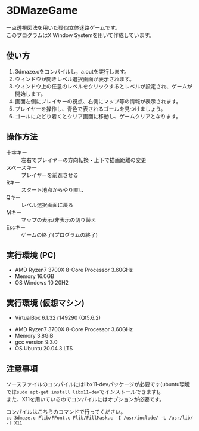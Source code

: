 # 3DMazeGame
一点透視図法を用いた疑似立体迷路ゲームです。  
このプログラムはX Window Systemを用いて作成しています。
  
## 使い方
1. 3dmaze.cをコンパイルし，a.outを実行します。  
2. ウィンドウが開きレベル選択画面が表示されます。  
3. ウィンドウ上の任意のレベルをクリックするとレベルが設定され、ゲームが開始します。
4. 画面左側にプレイヤーの視点、右側にマップ等の情報が表示されます。
5. プレイヤーを操作し、青色で表されるゴールを見つけましょう。
6. ゴールにたどり着くとクリア画面に移動し、ゲームクリアとなります。  

## 操作方法
<dl>
  <dt>十字キー</dt>
  <dd>左右でプレイヤーの方向転換・上下で描画距離の変更</dd>
  <dt>スペースキー</dt>
  <dd>プレイヤーを前進させる</dd>
  <dt>Rキー</dt>
  <dd>スタート地点からやり直し</dd>
  <dt>Qキー</dt>
  <dd>レベル選択画面に戻る</dd>
  <dt>Mキー</dt>
  <dd>マップの表示/非表示の切り替え</dd>
  <dt>Escキー</dt>
  <dd>ゲームの終了(プログラムの終了)</dd>
</dl> 

## 実行環境 (PC)
- AMD Ryzen7 3700X 8-Core Processor 3.60GHz
- Memory 16.0GB
- OS Windows 10 20H2  

## 実行環境 (仮想マシン)
* VirtualBox 6.1.32 r149290 (Qt5.6.2)
- AMD Ryzen7 3700X 8-Core Processor 3.60GHz
- Memory 3.8GiB
- gcc version 9.3.0
- OS Ubuntu 20.04.3 LTS
  
## 注意事項
ソースファイルのコンパイルにはlibx11-devパッケージが必要です(ubuntu環境では`sudo apt-get install libx11-dev`でインストールできます)。  
また、X11を用いているのでコンパイルにはオプションが必要です。

コンパイルはこちらのコマンドで行ってください。  
`cc 3dmaze.c Flib/FFont.c Flib/FillMask.c -I /usr/include/ -L /usr/lib/ -l X11`

